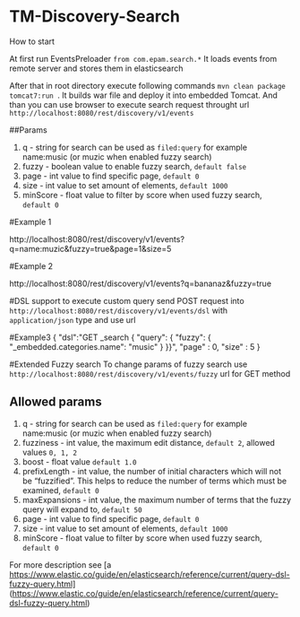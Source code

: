 # TM-Discovery-Search
How to start

At first run EventsPreloader ```from com.epam.search.*``` It loads events from remote server and stores them in elasticsearch

After that in root directory execute following commands ```mvn clean package tomcat7:run ```. 
It builds war file and deploy it into embedded Tomcat.
And than you can use browser to execute search request throught url ```http://localhost:8080/rest/discovery/v1/events``` 

##Params
1. q - string for search can be used as ```filed:query``` for example name:music (or muzic when enabled fuzzy search)
2. fuzzy - boolean value to enable fuzzy search, ```default false``` 
3. page - int value to find specific page, ```default 0 ```
4. size - int value to set amount of elements, ```default 1000```
5. minScore - float value to filter by score when used fuzzy search, ```default 0```


#Example 1

http://localhost:8080/rest/discovery/v1/events?q=name:muzic&fuzzy=true&page=1&size=5

#Example 2

http://localhost:8080/rest/discovery/v1/events?q=bananaz&fuzzy=true

#DSL support
to execute custom query send POST request into ```http://localhost:8080/rest/discovery/v1/events/dsl``` with ```application/json``` type and use url

#Example3
{
    "dsl":"GET _search {  \"query\": {    \"fuzzy\": {      \"_embedded.categories.name\": \"music\"    }  }}",
    "page" : 0,
    "size" : 5
}

#Extended Fuzzy search
To change params of fuzzy search use ```http://localhost:8080/rest/discovery/v1/events/fuzzy``` url for GET method

## Allowed params
1. q - string for search can be used as ```filed:query``` for example name:music (or muzic when enabled fuzzy search)
2. fuzziness - int value, the maximum edit distance, ```default 2```, allowed values ```0, 1, 2``` 
3. boost - float value ```default 1.0```
4. prefixLength - int value, the number of initial characters which will not be “fuzzified”. This helps to reduce the number of terms     which must be examined, ```default 0```
5. maxExpansions - int value, the maximum number of terms that the fuzzy query will expand to,  ```default 50```
6. page - int value to find specific page, ```default 0 ```
7. size - int value to set amount of elements, ```default 1000```
8. minScore - float value to filter by score when used fuzzy search, ```default 0```

For more description see [a https://www.elastic.co/guide/en/elasticsearch/reference/current/query-dsl-fuzzy-query.html] (https://www.elastic.co/guide/en/elasticsearch/reference/current/query-dsl-fuzzy-query.html)
